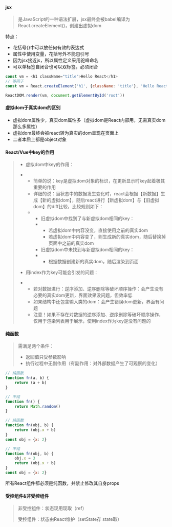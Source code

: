 #### jsx

> 是JavaScript的一种语法扩展，jsx最终会被babel编译为React.createElement\(\)，创建出虚拟dom

特点：

* 花括号{}中可以放任何有效的表达式
* 属性中使用变量，花括号外不能包引号
* 因为jsx接近js，所以属性定义采用驼峰命名
* 可以单标签自闭合也可以双标签，必须闭合

```js
const vm = <h1 className="title">Hello React</h1>
// 等同于
const vm = React.createElement('h1', {className: 'title'}, 'Hello React')

ReactDOM.render(vm, document.getElementById('root'))
```

#### 虚拟dom于真实dom的区别

* 虚拟dom属性少，真实dom属性多（虚拟dom是React内部用，无需真实dom那么多属性）
* 虚拟dom最终会被react转为真实的dom呈现在页面上
* 二者本质上都是object对象

#### React/Vue中key的作用

> * 虚拟dom中key的作用：
>
> * * 简单的说：key是虚拟dom对象的标识，在更新显示时key起着极其重要的作用
>   * 详细的说：当状态中的数据发生变化时，react会根据【新数据】生成【新的虚拟dom】，随后react进行【新虚拟dom】与【旧虚拟dom】的diff比较，比较规则如下：
>   * * 旧虚拟dom中找到了与新虚拟dom相同的key：
>     * * 若虚拟dom中内容没变，直接使用之前的真实dom
>       * 若虚拟dom中内容变了，则生成新的真实dom，随后替换掉页面中之前的真实dom
>     * 旧虚拟dom中未找到与新虚拟dom相同的key：
>     * * 根据数据创建新的真实dom，随后渲染到页面
> * 用index作为key可能会引发的问题：
>
> * * 若对数据进行：逆序添加、逆序删除等破坏顺序操作：会产生没有必要的真实dom更新，界面效果没问题，但效率低
>   * 如果结构中还包含输入类的dom：会产生错误dom更新，界面有问题
>   * 注意！如果不存在对数据的逆序添加、逆序删除等破坏顺序操作，仅用于渲染列表用于展示，使用index作为key是没有问题的

#### 纯函数

> 需满足两个条件：
>
> * 返回值只受参数影响
> * 执行过程中无副作用（有副作用：对外部数据产生了可观察的变化）

```js
// 纯函数
function fn(a, b) {
    return (a + b)
}

// 不纯
function fn() {
    return Math.random()
}
```

```js
// 纯函数
function fn(obj, b) {
    return (obj.x + b)
}
const obj = {x: 2}

// 不纯
function fn(obj, b) {
    obj.x = 3
    return (obj.x + b)
}
const obj = {x: 2}
```

所有React组件都必须是纯函数，并禁止修改其自身props

#### 受控组件&非受控组件

> 非受控组件：状态现用现取（ref）
>
> 受控组件：状态由React维护（setState存 state取）



